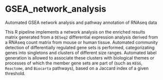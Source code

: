 # GSEA_network_analysis
Automated GSEA network analysis and pathway annotation of RNAseq data

This R pipeline implements a network analysis on the enriched results matrix
generated from a `DESeq2` differential expression analysis derived from a RNAseq
count matrix from mouse or human tissue. Automated community detection of
differentially regulated gene sets is performed, categorizating genes into
singletons and clusters of different size ranges. Automated label generation is
allowed to associate these clusters with biological themes or processes of which
the member gene sets are part of (such as `KEGG`, `Reactome`, and `Biocarta`
pathways), based on a Jaccard index of a given threshold. 

